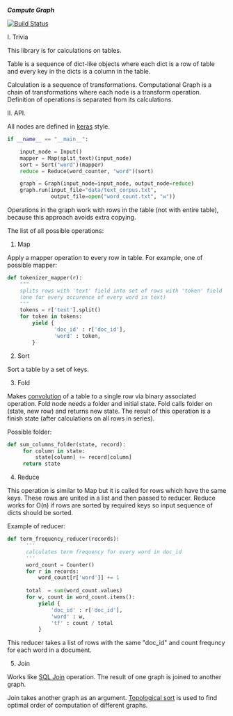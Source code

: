 ***Compute Graph***

[![Build Status](https://travis-ci.org/canorbal/ComputeGraph.svg?branch=master)](https://travis-ci.org/canorbal/ComputeGraph)


I. Trivia

This library is for calculations on tables.

Table is a sequence of dict-like objects where each 
dict is a row of table and every key in the dicts is a 
column in the table. 

Calculation is a sequence of 
transformations. Computational Graph is a chain of 
transformations where each node is a transform operation.
Definition of operations is separated from its calculations.
    
    
    
    
    
II. API.

All nodes are defined in [keras](https://keras.io) style.

```python
if __name__ == "__main__":

    input_node = Input()
    mapper = Map(split_text)(input_node)
    sort = Sort("word")(mapper)
    reduce = Reduce(word_counter, "word")(sort)

    graph = Graph(input_node=input_node, output_node=reduce)
    graph.run(input_file="data/text_corpus.txt",
              output_file=open("word_count.txt", "w"))

```
    
 
 Operations in the graph work with rows in the table (not with entire table),
 because this approach avoids extra copying.
 
 The list of all possible operations:
 
   1) Map
   
   Apply a mapper operation to every row in table. For example, one
   of possible mapper:
     
```python
def tokenizer_mapper(r):
    """
    splits rows with 'text' field into set of rows with 'token' field
    (one for every occurence of every word in text)
    """
    tokens = r['text'].split()
    for token in tokens:
        yield {
               'doc_id' : r['doc_id'],
               'word' : token,
        }
```
   
   2) Sort
   
   Sort a table by a set of keys.
   
   3) Fold
   
   Makes [convolution](https://en.wikipedia.org/wiki/Fold_(higher-order_function))
    of a table to a single row via binary associated 
   operation. Fold node needs a folder and initial state. Fold calls folder
   on (state, new row) and returns new state. The result of this operation
   is a finish state (after calculations on all rows in series). 
   
   Possible folder:
   
```python
def sum_columns_folder(state, record):
     for column in state:
         state[column] += record[column]
     return state
```
   
   4) Reduce
   
   This operation is similar to Map but it is called for rows which have the same
   keys. These rows are united in a list and then passed to reducer. Reduce 
   works for O(n) if rows are sorted by required keys so input sequence of
   dicts should be sorted.
   
   Example of reducer:
   
```python
def term_frequency_reducer(records):
      '''
      calculates term frequency for every word in doc_id
      '''
      word_count = Counter()
      for r in records:
          word_count[r['word']] += 1
          
      total  = sum(word_count.values)
      for w, count in word_count.items():
          yield {
              'doc_id' : r['doc_id'],
              'word' : w,
              'tf' : count / total
          }
```
   
   This reducer takes a list of rows with the same "doc_id" and count frequncy
   for each word in a document.
   
   5) Join
   
   Works like [SQL Join](https://en.wikipedia.org/wiki/Join_(SQL)) operation.
   The result of one graph is joined to another graph.
   
   Join takes another graph as an argument. [Topological sort](https://en.wikipedia.org/wiki/Topological_sorting)
   is used to find optimal order of computation of different graphs.
   
   
   
   
   
   

